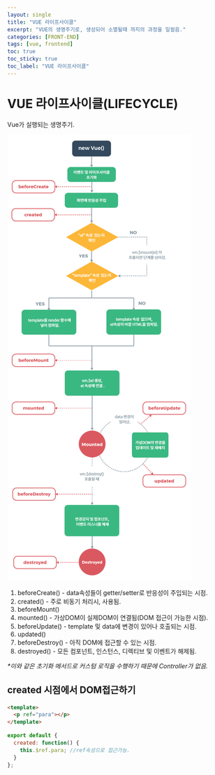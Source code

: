 ```yaml
---
layout: single
title: "VUE 라이프사이클"
excerpt: "VUE의 생명주기로, 생성되어 소멸될때 까지의 과정을 일컬음."
categories: [FRONT-END]
tags: [vue, frontend]
toc: true
toc_sticky: true
toc_label: "VUE 라이프사이클"
---
```


# VUE 라이프사이클(LIFECYCLE)

Vue가 실행되는 생명주기.

![라이프사이클](/assets/images/vue/lifecycle.png)

1. beforeCreate() - data속성들이 getter/setter로 반응성이 주입되는 시점.
2. created() - 주로 비동기 처리시, 사용됨.
3. beforeMount()
4. mounted() - 가상DOM이 실제DOM이 연결됨(DOM 접근이 가능한 시점).
5. beforeUpdate() - template 및 data에 변경이 있어나 호출되는 시점.
6. updated()
7. beforeDestroy() - 아직 DOM에 접근할 수 있는 시점.
8. destroyed() - 모든 컴포넌트, 인스턴스, 디렉티브 및 이벤트가 해제됨.

_\*이와 같은 초기화 메서드로 커스텀 로직을 수행하기 때문에 Controller가 없음._

## created 시점에서 DOM접근하기

```html
<template>
  <p ref="para"></p>
</template>
```

```javascript
export default {
  created: function() {
    this.$ref.para; //ref속성으로 접근가능.
  }
};
```
